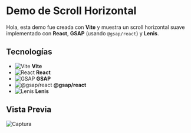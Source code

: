 # Demo de Scroll Horizontal

Hola, esta demo fue creada con **Vite** y muestra un scroll horizontal suave implementado con **React**, **GSAP** (usando `@gsap/react`) y **Lenis**.

## Tecnologías

- ![Vite](https://img.shields.io/badge/Vite-FFD62E?logo=vite&logoColor=black) **Vite**
- ![React](https://img.shields.io/badge/React-61DAFB?logo=react&logoColor=black) **React**
- ![GSAP](https://img.shields.io/badge/GSAP-88CE02?logo=greensock&logoColor=white) **GSAP**
- ![@gsap/react](https://img.shields.io/badge/gsap--react-88CE02?logo=greensock&logoColor=white) **@gsap/react**
- ![Lenis](https://img.shields.io/badge/Lenis-000000?logo=javascript&logoColor=white) **Lenis**

## Vista Previa
![Captura](./public/images/screenshot.png)

